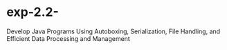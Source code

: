 # exp-2.2-
Develop Java Programs Using Autoboxing, Serialization, File Handling, and Efficient Data Processing and Management
